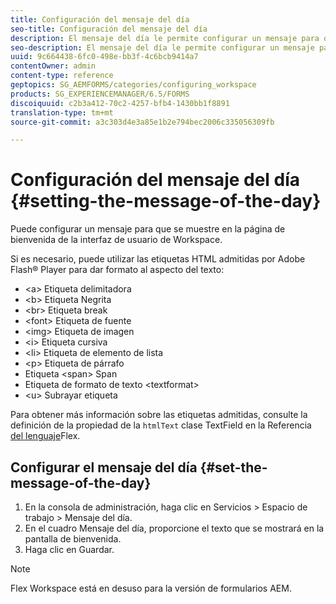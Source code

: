 ```yaml
---
title: Configuración del mensaje del día
seo-title: Configuración del mensaje del día
description: El mensaje del día le permite configurar un mensaje para que se muestre en la página de bienvenida de la interfaz de usuario de Workspace.
seo-description: El mensaje del día le permite configurar un mensaje para que se muestre en la página de bienvenida de la interfaz de usuario de Workspace.
uuid: 9c664438-6fc0-498e-bb3f-4c6bcb9414a7
contentOwner: admin
content-type: reference
geptopics: SG_AEMFORMS/categories/configuring_workspace
products: SG_EXPERIENCEMANAGER/6.5/FORMS
discoiquuid: c2b3a412-70c2-4257-bfb4-1430bb1f8891
translation-type: tm+mt
source-git-commit: a3c303d4e3a85e1b2e794bec2006c335056309fb

---
```



# Configuración del mensaje del día {#setting-the-message-of-the-day}

Puede configurar un mensaje para que se muestre en la página de bienvenida de la interfaz de usuario de Workspace.

Si es necesario, puede utilizar las etiquetas HTML admitidas por Adobe Flash® Player para dar formato al aspecto del texto:

* &lt;a> Etiqueta delimitadora
* &lt;b> Etiqueta Negrita
* &lt;br> Etiqueta break
* &lt;font> Etiqueta de fuente
* &lt;img> Etiqueta de imagen
* &lt;i> Etiqueta cursiva
* &lt;li> Etiqueta de elemento de lista
* &lt;p> Etiqueta de párrafo
* Etiqueta &lt;span> Span
* Etiqueta de formato de texto &lt;textformat>
* &lt;u> Subrayar etiqueta

Para obtener más información sobre las etiquetas admitidas, consulte la definición de la propiedad de la `htmlText` clase TextField en la Referencia [del lenguaje](https://www.adobe.com/support/documentation/en/flex/)Flex.

## Configurar el mensaje del día {#set-the-message-of-the-day}

1. En la consola de administración, haga clic en Servicios > Espacio de trabajo > Mensaje del día.
1. En el cuadro Mensaje del día, proporcione el texto que se mostrará en la pantalla de bienvenida.
1. Haga clic en Guardar.

>[!NOTE]
>
>Flex Workspace está en desuso para la versión de formularios AEM.

